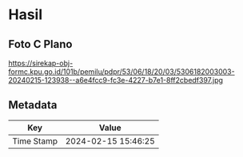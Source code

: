 # Hasil

## Foto C Plano

https://sirekap-obj-formc.kpu.go.id/101b/pemilu/pdpr/53/06/18/20/03/5306182003003-20240215-123938--a6e4fcc9-fc3e-4227-b7e1-8ff2cbedf397.jpg


## Metadata

| Key        | Value               |
| ---------- | ------------------- |
| Time Stamp | 2024-02-15 15:46:25 |



